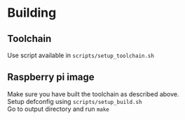 # Building
## Toolchain
Use script available in `scripts/setup_toolchain.sh`

## Raspberry pi image
Make sure you have built the toolchain as described above.  
Setup defconfig using `scripts/setup_build.sh`  
Go to output directory and run `make`

